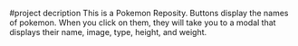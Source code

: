 #project decription
This is a Pokemon Reposity. Buttons display the names of pokemon. When you click on them, they will take you to a modal that displays their name, image, type, height, and weight.
